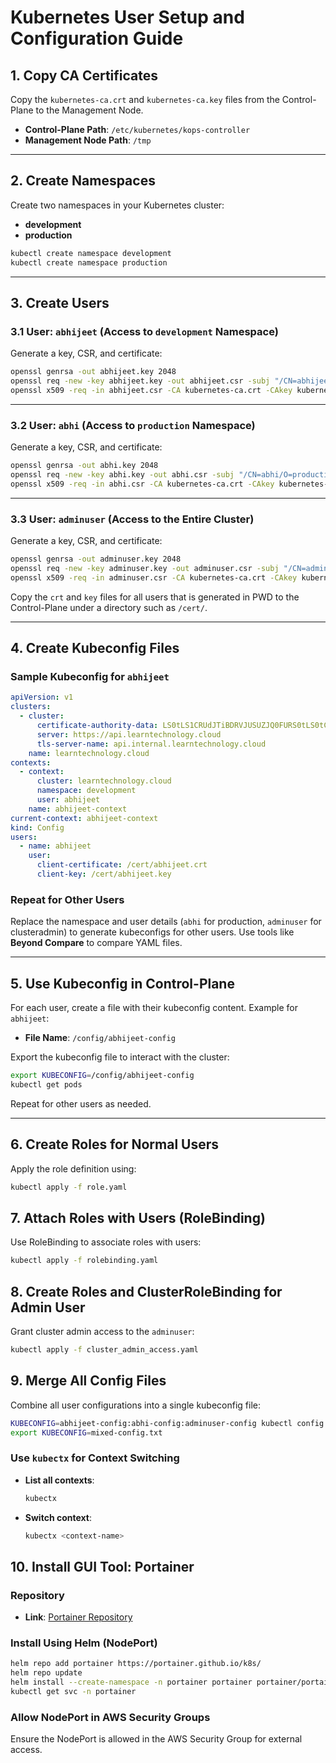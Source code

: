 # Kubernetes User Setup and Configuration Guide

## 1. Copy CA Certificates
Copy the `kubernetes-ca.crt` and `kubernetes-ca.key` files from the Control-Plane to the Management Node.

- **Control-Plane Path**: `/etc/kubernetes/kops-controller`
- **Management Node Path**: `/tmp`

---

## 2. Create Namespaces
Create two namespaces in your Kubernetes cluster:
- **development**
- **production**

```bash
kubectl create namespace development
kubectl create namespace production
```

---

## 3. Create Users

### 3.1 User: `abhijeet` (Access to `development` Namespace)
Generate a key, CSR, and certificate:
```bash
openssl genrsa -out abhijeet.key 2048
openssl req -new -key abhijeet.key -out abhijeet.csr -subj "/CN=abhijeet/O=development"
openssl x509 -req -in abhijeet.csr -CA kubernetes-ca.crt -CAkey kubernetes-ca.key -CAcreateserial -out abhijeet.crt -days 365
```

---

### 3.2 User: `abhi` (Access to `production` Namespace)
Generate a key, CSR, and certificate:
```bash
openssl genrsa -out abhi.key 2048
openssl req -new -key abhi.key -out abhi.csr -subj "/CN=abhi/O=production"
openssl x509 -req -in abhi.csr -CA kubernetes-ca.crt -CAkey kubernetes-ca.key -CAcreateserial -out abhi.crt -days 365
```

---

### 3.3 User: `adminuser` (Access to the Entire Cluster)
Generate a key, CSR, and certificate:
```bash
openssl genrsa -out adminuser.key 2048
openssl req -new -key adminuser.key -out adminuser.csr -subj "/CN=adminuser/O=clusteradmin"
openssl x509 -req -in adminuser.csr -CA kubernetes-ca.crt -CAkey kubernetes-ca.key -CAcreateserial -out adminuser.crt -days 365
```

Copy the `crt` and `key` files for all users that is generated in PWD to the Control-Plane under a directory such as `/cert/`.

---

## 4. Create Kubeconfig Files

### Sample Kubeconfig for `abhijeet`
```yaml
apiVersion: v1
clusters:
  - cluster:
      certificate-authority-data: LS0tLS1CRUdJTiBDRVJUSUZJQ0FURS0tLS0tCk1...
      server: https://api.learntechnology.cloud
      tls-server-name: api.internal.learntechnology.cloud
    name: learntechnology.cloud
contexts:
  - context:
      cluster: learntechnology.cloud
      namespace: development
      user: abhijeet
    name: abhijeet-context
current-context: abhijeet-context
kind: Config
users:
  - name: abhijeet
    user:
      client-certificate: /cert/abhijeet.crt
      client-key: /cert/abhijeet.key
```

### Repeat for Other Users
Replace the namespace and user details (`abhi` for production, `adminuser` for clusteradmin) to generate kubeconfigs for other users. Use tools like **Beyond Compare** to compare YAML files.

---

## 5. Use Kubeconfig in Control-Plane

For each user, create a file with their kubeconfig content. Example for `abhijeet`:
- **File Name**: `/config/abhijeet-config`

Export the kubeconfig file to interact with the cluster:
```bash
export KUBECONFIG=/config/abhijeet-config
kubectl get pods
```
Repeat for other users as needed.

---
## 6. Create Roles for Normal Users
Apply the role definition using:
```bash
kubectl apply -f role.yaml
```

## 7. Attach Roles with Users (RoleBinding)
Use RoleBinding to associate roles with users:
```bash
kubectl apply -f rolebinding.yaml
```

## 8. Create Roles and ClusterRoleBinding for Admin User
Grant cluster admin access to the `adminuser`:
```bash
kubectl apply -f cluster_admin_access.yaml
```

## 9. Merge All Config Files
Combine all user configurations into a single kubeconfig file:
```bash
KUBECONFIG=abhijeet-config:abhi-config:adminuser-config kubectl config view --merge --flatten > mixed-config.txt
export KUBECONFIG=mixed-config.txt
```

### Use `kubectx` for Context Switching
- **List all contexts**:
  ```bash
  kubectx
  ```
- **Switch context**:
  ```bash
  kubectx <context-name>
  ```

## 10. Install GUI Tool: Portainer
### Repository
- **Link**: [Portainer Repository](https://github.com/portainer/k8s)

### Install Using Helm (NodePort)
```bash
helm repo add portainer https://portainer.github.io/k8s/
helm repo update
helm install --create-namespace -n portainer portainer portainer/portainer
kubectl get svc -n portainer
```

### Allow NodePort in AWS Security Groups
Ensure the NodePort is allowed in the AWS Security Group for external access.
